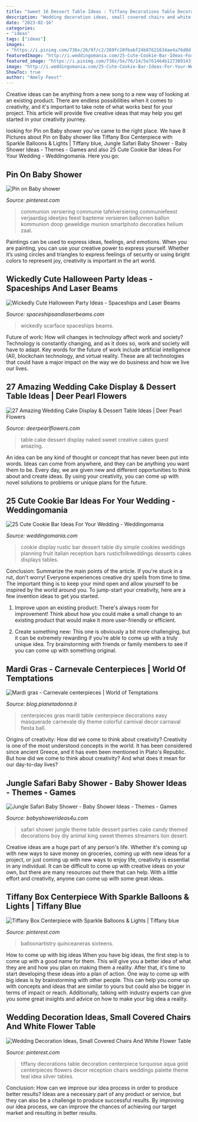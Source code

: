 ```yaml
---
title: "Sweet 16 Dessert Table Ideas : Tiffany Decorations Table Decoration Centerpiece Turquoise Aqua Gold Centerpieces Flowers Decor Reception Chairs Weddings Palette Theme Teal Idea Silver Tables"
description: "Wedding decoration ideas, small covered chairs and white flower table"
date: "2023-02-16"
categories:
- "ideas"
tags: ["ideas"]
images:
- "https://i.pinimg.com/736x/26/9f/c2/269fc20fbabf24b87621634ae4a76d8d.jpg"
featuredImage: "http://i.weddingomania.com/25-Cute-Cookie-Bar-Ideas-For-Your-Wedding2.jpg"
featured_image: "https://i.pinimg.com/736x/5e/76/14/5e761464b127389143fc86831921e5ad--tiffany-blue-weddings-turquoise-weddings.jpg"
image: "http://i.weddingomania.com/25-Cute-Cookie-Bar-Ideas-For-Your-Wedding2.jpg"
ShowToc: true
author: "Amely Feest"
---
```



Creative ideas can be anything from a new song to a new way of looking at an existing product. There are endless possibilities when it comes to creativity, and it's important to take note of what works best for your project. This article will provide five creative ideas that may help you get started in your creativity journey.

	

		
looking for Pin on Baby shower you've came to the right place. We have 8 Pictures about Pin on Baby shower like Tiffany Box Centerpiece with Sparkle Balloons &amp; Lights | Tiffany blue, Jungle Safari Baby Shower - Baby Shower Ideas - Themes - Games and also 25 Cute Cookie Bar Ideas For Your Wedding - Weddingomania. Here you go:
		
    
## Pin On Baby Shower

<img loading=lazy src="https://i.pinimg.com/736x/80/6c/9c/806c9c8a89b3bf0636aaf6d3e94a314d.jpg" onerror="this.onerror=null;this.src='https://tse3.mm.bing.net/th?id=OIP.jKXrJBxTv2ZJAi1BCBp2qwHaJ3&amp;pid=15.1';" alt="Pin on Baby shower">

_Source: pinterest.com_

>communion versiering communie tafelversiering communiefeest verjaardag ideetjes feest bapteme versieren ballonnen ballon kommunion doop geweldige munion smartphoto decoraties helium zaal. 

	

Paintings can be used to express ideas, feelings, and emotions.
When you are painting, you can use your creative power to express yourself. Whether it’s using circles and triangles to express feelings of security or using bright colors to represent joy, creativity is important in the art world.

    
## Wickedly Cute Halloween Party Ideas - Spaceships And Laser Beams

<img loading=lazy src="https://spaceshipsandlaserbeams.com/wp-content/uploads/2015/09/unique-halloween-party-ideas-4059.jpg" onerror="this.onerror=null;this.src='https://tse2.mm.bing.net/th?id=OIP.VaaeMdHPG_P5v3CyVcEg_gHaLZ&amp;pid=15.1';" alt="Wickedly Cute Halloween Party Ideas - Spaceships and Laser Beams">

_Source: spaceshipsandlaserbeams.com_

>wickedly scarface spaceships beams. 

	

Future of work: How will changes in technology affect work and society?
Technology is constantly changing, and as it does so, work and society will have to adapt. Key words for the future of work include artificial intelligence (AI), blockchain technology, and virtual reality. These are all technologies that could have a major impact on the way we do business and how we live our lives.

    
## 27 Amazing Wedding Cake Display &amp; Dessert Table Ideas | Deer Pearl Flowers

<img loading=lazy src="http://www.deerpearlflowers.com/wp-content/uploads/2015/09/Gorgeous-wedding-dessert-table-with-a-naked-red-velvet-cake.jpg" onerror="this.onerror=null;this.src='https://tse3.mm.bing.net/th?id=OIP.uVIVZBGDIc0mgs8b_wtxWgHaLH&amp;pid=15.1';" alt="27 Amazing Wedding Cake Display &amp; Dessert Table Ideas | Deer Pearl Flowers">

_Source: deerpearlflowers.com_

>table cake dessert display naked sweet creative cakes guest amazing. 

	

An idea can be any kind of thought or concept that has never been put into words. Ideas can come from anywhere, and they can be anything you want them to be. Every day, we are given new and different opportunities to think about and create ideas. By using your creativity, you can come up with novel solutions to problems or unique plans for the future.

    
## 25 Cute Cookie Bar Ideas For Your Wedding - Weddingomania

<img loading=lazy src="http://i.weddingomania.com/25-Cute-Cookie-Bar-Ideas-For-Your-Wedding2.jpg" onerror="this.onerror=null;this.src='https://tse4.mm.bing.net/th?id=OIP.XiHrGXLdBGWJcpgYGV2WDwAAAA&amp;pid=15.1';" alt="25 Cute Cookie Bar Ideas For Your Wedding - Weddingomania">

_Source: weddingomania.com_

>cookie display rustic bar dessert table diy simple cookies weddings planning fruit italian reception bars rusticfolkweddings desserts cakes displays tables. 

	

Conclusion: Summarize the main points of the article.
If you're stuck in a rut, don't worry! Everyone experiences creative dry spells from time to time. The important thing is to keep your mind open and allow yourself to be inspired by the world around you. To jump-start your creativity, here are a few invention ideas to get you started.
1. Improve upon an existing product: There's always room for improvement! Think about how you could make a small change to an existing product that would make it more user-friendly or efficient.

2. Create something new: This one is obviously a bit more challenging, but it can be extremely rewarding if you're able to come up with a truly unique idea. Try brainstorming with friends or family members to see if you can come up with something original.


    
## Mardi Gras - Carnevale Centerpieces | World Of Temptations

<img loading=lazy src="http://blog.pianetadonna.it/worldoftemptations/wp-content/uploads/2015/01/412d99f135084221b82fe1d8b5c63ee4.jpg" onerror="this.onerror=null;this.src='https://tse1.mm.bing.net/th?id=OIP.B3Rj_nFPgkYhsHG-6ZmCiAHaNI&amp;pid=15.1';" alt="Mardi gras - Carnevale centerpieces | World of Temptations">

_Source: blog.pianetadonna.it_

>centerpieces gras mardi table centerpiece decorations easy masquerade carnevale diy theme colorful carnival decor carnaval fiesta ball. 

	

Origins of creativity: How did we come to think about creativity?
Creativity is one of the most understood concepts in the world. It has been considered since ancient Greece, and it has even been mentioned in Plato's Republic. But how did we come to think about creativity? And what does it mean for our day-to-day lives?

    
## Jungle Safari Baby Shower - Baby Shower Ideas - Themes - Games

<img loading=lazy src="http://www.babyshowerideas4u.com/wp-content/uploads/2014/04/Jungle-Safari-Baby-Shower-table-dessert-table.jpg" onerror="this.onerror=null;this.src='https://tse1.mm.bing.net/th?id=OIP.QxH-VYiW9fA2AIgxRXMHhAHaFh&amp;pid=15.1';" alt="Jungle Safari Baby Shower - Baby Shower Ideas - Themes - Games">

_Source: babyshowerideas4u.com_

>safari shower jungle theme table dessert parties cake candy themed decorations boy diy animal king sweet themes streamers lion desert. 

	

Creative ideas are a huge part of any person's life. Whether it's coming up with new ways to save money on groceries, coming up with new ideas for a project, or just coming up with new ways to enjoy life, creativity is essential in any individual. It can be difficult to come up with creative ideas on your own, but there are many resources out there that can help. With a little effort and creativity, anyone can come up with some great ideas.

    
## Tiffany Box Centerpiece With Sparkle Balloons &amp; Lights | Tiffany Blue

<img loading=lazy src="https://i.pinimg.com/736x/26/9f/c2/269fc20fbabf24b87621634ae4a76d8d.jpg" onerror="this.onerror=null;this.src='https://tse4.mm.bing.net/th?id=OIP.9FoEvzrEtVWJ-v11zoagrgHaLG&amp;pid=15.1';" alt="Tiffany Box Centerpiece with Sparkle Balloons &amp; Lights | Tiffany blue">

_Source: pinterest.com_

>balloonartistry quinceaneras sixteens. 

	

How to come up with big ideas
When you have big ideas, the first step is to come up with a good name for them. This will give you a better idea of what they are and how you plan on making them a reality. After that, it's time to start developing these ideas into a plan of action.
One way to come up with big ideas is by brainstorming with other people. This can help you come up with concepts and ideas that are similar to yours but could also be bigger in terms of impact or reach. Additionally, talking with industry experts can give you some great insights and advice on how to make your big idea a reality.

    
## Wedding Decoration Ideas, Small Covered Chairs And White Flower Table

<img loading=lazy src="https://i.pinimg.com/736x/5e/76/14/5e761464b127389143fc86831921e5ad--tiffany-blue-weddings-turquoise-weddings.jpg" onerror="this.onerror=null;this.src='https://tse1.mm.bing.net/th?id=OIP.Ii_zaG003qqlvw5e8yFfsgDLEy&amp;pid=15.1';" alt="Wedding Decoration Ideas, Small Covered Chairs And White Flower Table">

_Source: pinterest.com_

>tiffany decorations table decoration centerpiece turquoise aqua gold centerpieces flowers decor reception chairs weddings palette theme teal idea silver tables. 

	

Conclusion: How can we improve our idea process in order to produce better results?
Ideas are a necessary part of any product or service, but they can also be a challenge to produce successful results. By improving our idea process, we can improve the chances of achieving our target market and resulting in better results.

